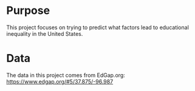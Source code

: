 # Purpose
This project focuses on trying to predict what factors lead to educational inequality in the United States.

# Data
The data in this project comes from EdGap.org: https://www.edgap.org/#5/37.875/-96.987

